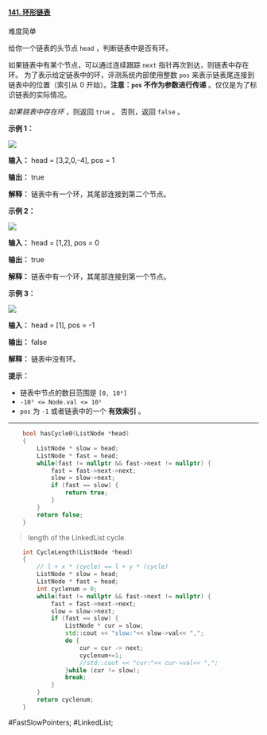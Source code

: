 
#### [141. 环形链表](https://leetcode.cn/problems/linked-list-cycle/)

难度简单

给你一个链表的头节点 `head` ，判断链表中是否有环。

如果链表中有某个节点，可以通过连续跟踪 `next` 指针再次到达，则链表中存在环。 为了表示给定链表中的环，评测系统内部使用整数 `pos` 来表示链表尾连接到链表中的位置（索引从 0 开始）。**注意：`pos` 不作为参数进行传递** 。仅仅是为了标识链表的实际情况。

_如果链表中存在环_ ，则返回 `true` 。 否则，返回 `false` 。

**示例 1：**

![](https://assets.leetcode-cn.com/aliyun-lc-upload/uploads/2018/12/07/circularlinkedlist.png)

**输入：** head = [3,2,0,-4], pos = 1

**输出：** true

**解释：** 链表中有一个环，其尾部连接到第二个节点。

**示例 2：**

![](https://assets.leetcode-cn.com/aliyun-lc-upload/uploads/2018/12/07/circularlinkedlist_test2.png)

**输入：** head = [1,2], pos = 0

**输出：** true

**解释：** 链表中有一个环，其尾部连接到第一个节点。

**示例 3：**

![](https://assets.leetcode-cn.com/aliyun-lc-upload/uploads/2018/12/07/circularlinkedlist_test3.png)

**输入：** head = [1], pos = -1

**输出：** false

**解释：** 链表中没有环。

**提示：**

-   链表中节点的数目范围是 `[0, 10⁴]`
-   `-10⁵ <= Node.val <= 10⁵`
-   `pos` 为 `-1` 或者链表中的一个 **有效索引** 。

---- ----

```cpp
    bool hasCycle0(ListNode *head)
    {
        ListNode * slow = head;
        ListNode * fast = head;
        while(fast != nullptr && fast->next != nullptr) {
            fast = fast->next->next;
            slow = slow->next;
            if (fast == slow) {
                return true;
            }
        }
        return false;
    } 

```

>  length of the LinkedList cycle.

```cpp
    int CycleLength(ListNode *head)
    {
        // l + x * (cycle) == l + y * (cycle)
        ListNode * slow = head;
        ListNode * fast = head;
        int cyclenum = 0;
        while(fast != nullptr && fast->next != nullptr) {
            fast = fast->next->next;
            slow = slow->next;
            if (fast == slow) {
                ListNode * cur = slow;
                std::cout << "slow:"<< slow->val<< ",";
                do {
                    cur = cur -> next;
                    cyclenum+=1;
                    //std::cout << "cur:"<< cur->val<< ",";
                }while (cur != slow);
                break;
            }
        }
        return cyclenum;
    }
```
#FastSlowPointers; #LinkedList;
